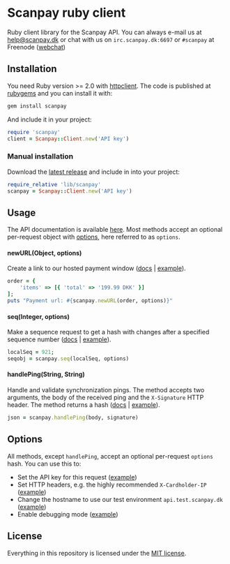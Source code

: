 # Scanpay ruby client

Ruby client library for the Scanpay API. You can always e-mail us at [help@scanpay.dk](mailto:help@scanpay.dk) or chat with us on `irc.scanpay.dk:6697` or `#scanpay` at Freenode ([webchat](https://webchat.freenode.net?randomnick=1&channels=scanpay&prompt=1))

## Installation

You need Ruby version >= 2.0 with [httpclient](https://github.com/nahi/httpclient). The code is published at [rubygems](https://rubygems.org/gems/scanpay) and you can install it with:

```bash
gem install scanpay
```
And include it in your project:

```ruby
require 'scanpay'
client = Scanpay::Client.new('API key')
```

### Manual installation

Download the [latest release](https://github.com/scanpaydk/ruby-scanpay/releases) and include in into your project:

```ruby
require_relative 'lib/scanpay'
scanpay = Scanpay::Client.new('API key')
```

## Usage

The API documentation is available [here](https://docs.scanpay.dk/). Most methods accept an optional per-request object with [options](#options), here referred to as `options`.

#### newURL(Object, options)

Create a link to our hosted payment window ([docs](https://docs.scanpay.dk/payment-link) \| [example](tests/newURL.rb)).

```ruby
order = {
    'items' => [{ 'total' => '199.99 DKK' }]
];
puts "Payment url: #{scanpay.newURL(order, options)}"
```

#### seq(Integer, options)

Make a sequence request to get a hash with changes after a specified sequence number ([docs](https://docs.scanpay.dk/synchronization#sequence-request) \| [example](tests/seq.rb)).

```ruby
localSeq = 921;
seqobj = scanpay.seq(localSeq, options)
```

#### handlePing(String, String)

Handle and validate synchronization pings. The method accepts two arguments, the body of the received ping and the `X-Signature` HTTP header. The method returns a hash ([docs](https://docs.scanpay.dk/synchronization#ping-service) \| [example](tests/handlePing.rb)).

```ruby
json = scanpay.handlePing(body, signature)
```

## Options

All methods, except `handlePing`, accept an optional per-request `options` hash. You can use this to:

* Set the API key for this request ([example](tests/newURL.rb#L11))
* Set HTTP headers, e.g. the highly recommended `X-Cardholder-IP` ([example](tests/newURL.rb#L10-L13))
* Change the hostname to use our test environment `api.test.scanpay.dk` ([example](tests/newURL.rb#L9))
* Enable debugging mode ([example](tests/newURL.rb#L14))

## License

Everything in this repository is licensed under the [MIT license](LICENSE).
